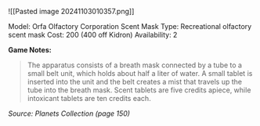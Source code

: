 ![[Pasted image 20241103010357.png]]

Model: Orfa Olfactory Corporation Scent Mask
Type: Recreational olfactory scent mask
Cost: 200 (400 off Kidron)
Availability: 2

**Game Notes:** 
> The apparatus consists of a breath mask connected by a tube to a small belt unit, which holds about half a liter of water. A small tablet is inserted into the unit and the belt creates a mist that travels up the tube into the breath mask. Scent tablets are five credits apiece, while intoxicant tablets are ten credits each.

*Source: Planets Collection (page 150)*